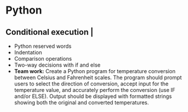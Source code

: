# Python
## Conditional execution |


- Python reserved words
- Indentation
- Comparison operations
- Two-way decisions with if and else
- __Team work:__ Create a Python program for temperature conversion between Celsius and Fahrenheit scales. The program should prompt users to select the direction of conversion, accept input for the temperature value, and accurately perform the conversion (use IF and/or ELSE). Output should be displayed with formatted strings showing both the original and converted temperatures.
